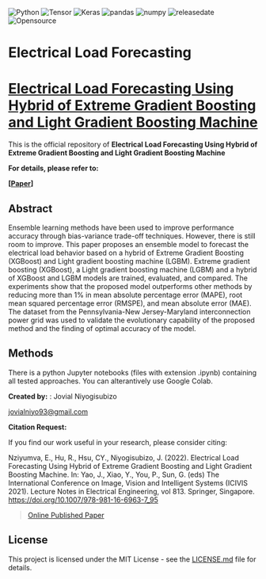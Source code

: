 ![Python](https://img.shields.io/badge/python-v3.7-blue)
![Tensor](https://img.shields.io/badge/TensorFlow-V2.9.1-orange)
![Keras](https://img.shields.io/badge/Keras-V2.7-brightgreen)
![pandas](https://img.shields.io/badge/Pandas-V1.4.2-ff69b4)
![numpy](https://img.shields.io/badge/%E2%80%8ENumpy-V1.20.2-success)
![releasedate](https://img.shields.io/badge/release%20date-July%202022-red)
![Opensource](https://img.shields.io/badge/OpenSource-Yes!-6f42c1)

# Electrical Load Forecasting

# [Electrical Load Forecasting Using Hybrid of Extreme Gradient Boosting and Light Gradient Boosting Machine](https://link.springer.com/chapter/10.1007/978-981-16-6963-7_95)


This is the official repository of **Electrical Load Forecasting Using Hybrid of Extreme Gradient Boosting and Light Gradient Boosting Machine** 




**For details, please refer to:**

**[[Paper](https://link.springer.com/chapter/10.1007/978-981-16-6963-7_95)]** 



## Abstract

Ensemble learning methods have been used to improve performance accuracy through bias-variance trade-off techniques. However, there is still room to improve. This paper proposes an ensemble model to forecast the electrical load behavior based on a hybrid of Extreme Gradient Boosting (XGBoost) and Light gradient boosting machine (LGBM). Extreme gradient boosting (XGBoost), a Light gradient boosting machine (LGBM) and a hybrid of XGBoost and LGBM models are trained, evaluated, and compared. The experiments show that the proposed model outperforms other methods by reducing more than 1% in mean absolute percentage error (MAPE), root mean squared percentage error (RMSPE), and mean absolute error (MAE). The dataset from the Pennsylvania-New Jersey-Maryland interconnection power grid was used to validate the evolutionary capability of the proposed method and the finding of optimal accuracy of the model.


## Methods
There is a python Jupyter notebooks (files with extension .ipynb) containing all tested approaches. You can alterantively use Google Colab.


**Created by:** : Jovial Niyogisubizo 

jovialniyo93@gmail.com


**Citation Request:** 

If you find our work useful in your research, please consider citing:

Nziyumva, E., Hu, R., Hsu, CY., Niyogisubizo, J. (2022). Electrical Load Forecasting Using Hybrid of Extreme Gradient Boosting and Light Gradient Boosting Machine. In: Yao, J., Xiao, Y., You, P., Sun, G. (eds) The International Conference on Image, Vision and Intelligent Systems (ICIVIS 2021). Lecture Notes in Electrical Engineering, vol 813. Springer, Singapore. https://doi.org/10.1007/978-981-16-6963-7_95


>[Online Published Paper](https://link.springer.com/chapter/10.1007/978-981-16-6963-7_95)




## License ##
This project is licensed under the MIT License - see the [LICENSE.md](LICENSE.md) file for details.



  

